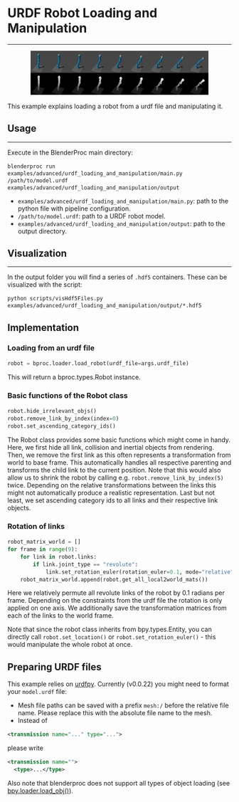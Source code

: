# URDF Robot Loading and Manipulation

---

<p align="center">
<img src="rendered_example.png" alt="Front readme image" width=400>
</p>

This example explains loading a robot from a urdf file and manipulating it.

## Usage

---

Execute in the BlenderProc main directory:

```
blenderproc run examples/advanced/urdf_loading_and_manipulation/main.py /path/to/model.urdf examples/advanced/urdf_loading_and_manipulation/output
```

* `examples/advanced/urdf_loading_and_manipulation/main.py`: path to the python file with pipeline configuration.
* `/path/to/model.urdf`: path to a URDF robot model.
* `examples/advanced/urdf_loading_and_manipulation/output`: path to the output directory.

## Visualization

---

In the output folder you will find a series of `.hdf5` containers. These can be visualized with the script:

```
python scripts/visHdf5Files.py examples/advanced/urdf_loading_and_manipulation/output/*.hdf5
```

## Implementation

### Loading from an urdf file

```python
robot = bproc.loader.load_robot(urdf_file=args.urdf_file)
```

This will return a bproc.types.Robot instance.

### Basic functions of the Robot class

```python
robot.hide_irrelevant_objs()
robot.remove_link_by_index(index=0)
robot.set_ascending_category_ids()
```

The Robot class provides some basic functions which might come in handy. Here, we first hide all link, collision and inertial objects from rendering.
Then, we remove the first link as this often represents a transformation from world to base frame.
This automatically handles all respective parenting and transforms the child link to the current position.
Note that this would also allow us to shrink the robot by calling e.g. `robot.remove_link_by_index(5)` twice.
Depending on the relative transformations between the links this might not automatically produce a realistic representation.
Last but not least, we set ascending category ids to all links and their respective link objects.

### Rotation of links

```python
robot_matrix_world = []
for frame in range(9):
    for link in robot.links:
        if link.joint_type == "revolute":
            link.set_rotation_euler(rotation_euler=0.1, mode="relative", frame=frame)
    robot_matrix_world.append(robot.get_all_local2world_mats())
```

Here we relatively permute all revolute links of the robot by 0.1 radians per frame.
Depending on the constraints from the urdf file the rotation is only applied on one axis.
We additionally save the transformation matrices from each of the links to the world frame.

Note that since the robot class inherits from bpy.types.Entity, you can directly call `robot.set_location()` or
`robot.set_rotation_euler()` - this would manipulate the whole robot at once.

## Preparing URDF files

This example relies on [urdfpy](https://pypi.org/project/urdfpy/0.0.22/).
Currently (v0.0.22) you might need to format your `model.urdf` file:
- Mesh file paths can be saved with a prefix `mesh:/` before the relative file name. Please replace this with the absolute file name to the mesh.
- Instead of
```xml
<transmission name="..." type="...">
```
please write
```xml
<transmission name="">
  <type>...</type>
```

Also note that blenderproc does not support all types of object loading (see [bpy.loader.load_obj()](blenderproc/python/loader/ObjectLoader.py)).
